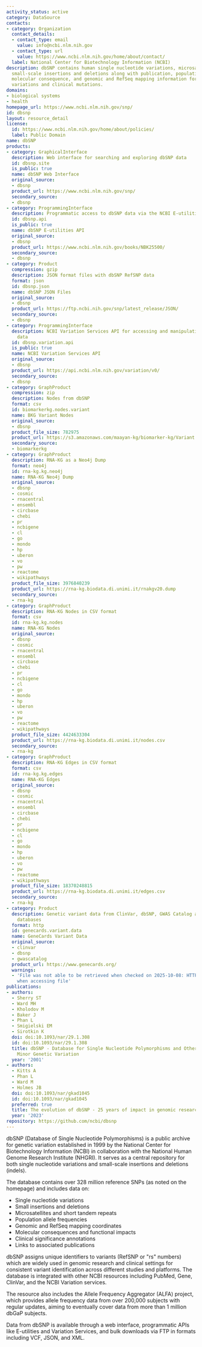 ```yaml
---
activity_status: active
category: DataSource
contacts:
- category: Organization
  contact_details:
  - contact_type: email
    value: info@ncbi.nlm.nih.gov
  - contact_type: url
    value: https://www.ncbi.nlm.nih.gov/home/about/contact/
  label: National Center for Biotechnology Information (NCBI)
description: dbSNP contains human single nucleotide variations, microsatellites, and
  small-scale insertions and deletions along with publication, population frequency,
  molecular consequence, and genomic and RefSeq mapping information for both common
  variations and clinical mutations.
domains:
- biological systems
- health
homepage_url: https://www.ncbi.nlm.nih.gov/snp/
id: dbsnp
layout: resource_detail
license:
  id: https://www.ncbi.nlm.nih.gov/home/about/policies/
  label: Public Domain
name: dbSNP
products:
- category: GraphicalInterface
  description: Web interface for searching and exploring dbSNP data
  id: dbsnp.site
  is_public: true
  name: dbSNP Web Interface
  original_source:
  - dbsnp
  product_url: https://www.ncbi.nlm.nih.gov/snp/
  secondary_source:
  - dbsnp
- category: ProgrammingInterface
  description: Programmatic access to dbSNP data via the NCBI E-utilities API
  id: dbsnp.api
  is_public: true
  name: dbSNP E-utilities API
  original_source:
  - dbsnp
  product_url: https://www.ncbi.nlm.nih.gov/books/NBK25500/
  secondary_source:
  - dbsnp
- category: Product
  compression: gzip
  description: JSON format files with dbSNP RefSNP data
  format: json
  id: dbsnp.json
  name: dbSNP JSON Files
  original_source:
  - dbsnp
  product_url: https://ftp.ncbi.nih.gov/snp/latest_release/JSON/
  secondary_source:
  - dbsnp
- category: ProgrammingInterface
  description: NCBI Variation Services API for accessing and manipulating variant
    data
  id: dbsnp.variation.api
  is_public: true
  name: NCBI Variation Services API
  original_source:
  - dbsnp
  product_url: https://api.ncbi.nlm.nih.gov/variation/v0/
  secondary_source:
  - dbsnp
- category: GraphProduct
  compression: zip
  description: Nodes from dbSNP
  format: csv
  id: biomarkerkg.nodes.variant
  name: BKG Variant Nodes
  original_source:
  - dbsnp
  product_file_size: 782975
  product_url: https://s3.amazonaws.com/maayan-kg/biomarker-kg/Variant.nodes.zip
  secondary_source:
  - biomarkerkg
- category: GraphProduct
  description: RNA-KG as a Neo4j Dump
  format: neo4j
  id: rna-kg.kg.neo4j
  name: RNA-KG Neo4j Dump
  original_source:
  - dbsnp
  - cosmic
  - rnacentral
  - ensembl
  - circbase
  - chebi
  - pr
  - ncbigene
  - cl
  - go
  - mondo
  - hp
  - uberon
  - vo
  - pw
  - reactome
  - wikipathways
  product_file_size: 3976840239
  product_url: https://rna-kg.biodata.di.unimi.it/rnakgv20.dump
  secondary_source:
  - rna-kg
- category: GraphProduct
  description: RNA-KG Nodes in CSV format
  format: csv
  id: rna-kg.kg.nodes
  name: RNA-KG Nodes
  original_source:
  - dbsnp
  - cosmic
  - rnacentral
  - ensembl
  - circbase
  - chebi
  - pr
  - ncbigene
  - cl
  - go
  - mondo
  - hp
  - uberon
  - vo
  - pw
  - reactome
  - wikipathways
  product_file_size: 4424633304
  product_url: https://rna-kg.biodata.di.unimi.it/nodes.csv
  secondary_source:
  - rna-kg
- category: GraphProduct
  description: RNA-KG Edges in CSV format
  format: csv
  id: rna-kg.kg.edges
  name: RNA-KG Edges
  original_source:
  - dbsnp
  - cosmic
  - rnacentral
  - ensembl
  - circbase
  - chebi
  - pr
  - ncbigene
  - cl
  - go
  - mondo
  - hp
  - uberon
  - vo
  - pw
  - reactome
  - wikipathways
  product_file_size: 18370248815
  product_url: https://rna-kg.biodata.di.unimi.it/edges.csv
  secondary_source:
  - rna-kg
- category: Product
  description: Genetic variant data from ClinVar, dbSNP, GWAS Catalog and other variant
    databases
  format: http
  id: genecards.variant.data
  name: GeneCards Variant Data
  original_source:
  - clinvar
  - dbsnp
  - gwascatalog
  product_url: https://www.genecards.org/
  warnings:
  - 'File was not able to be retrieved when checked on 2025-10-08: HTTP 403 error
    when accessing file'
publications:
- authors:
  - Sherry ST
  - Ward MH
  - Kholodov M
  - Baker J
  - Phan L
  - Smigielski EM
  - Sirotkin K
  doi: doi:10.1093/nar/29.1.308
  id: doi:10.1093/nar/29.1.308
  title: dbSNP - Database for Single Nucleotide Polymorphisms and Other Classes of
    Minor Genetic Variation
  year: '2001'
- authors:
  - Kitts A
  - Phan L
  - Ward M
  - Holmes JB
  doi: doi:10.1093/nar/gkad1045
  id: doi:10.1093/nar/gkad1045
  preferred: true
  title: The evolution of dbSNP - 25 years of impact in genomic research
  year: '2023'
repository: https://github.com/ncbi/dbsnp
---
```

dbSNP (Database of Single Nucleotide Polymorphisms) is a public archive for genetic variation established in 1999 by the National Center for Biotechnology Information (NCBI) in collaboration with the National Human Genome Research Institute (NHGRI). It serves as a central repository for both single nucleotide variations and small-scale insertions and deletions (indels).

The database contains over 328 million reference SNPs (as noted on the homepage) and includes data on:
- Single nucleotide variations
- Small insertions and deletions
- Microsatellites and short tandem repeats
- Population allele frequencies
- Genomic and RefSeq mapping coordinates
- Molecular consequences and functional impacts
- Clinical significance annotations
- Links to associated publications

dbSNP assigns unique identifiers to variants (RefSNP or "rs" numbers) which are widely used in genomic research and clinical settings for consistent variant identification across different studies and platforms. The database is integrated with other NCBI resources including PubMed, Gene, ClinVar, and the NCBI Variation services.

The resource also includes the Allele Frequency Aggregator (ALFA) project, which provides allele frequency data from over 200,000 subjects with regular updates, aiming to eventually cover data from more than 1 million dbGaP subjects.

Data from dbSNP is available through a web interface, programmatic APIs like E-utilities and Variation Services, and bulk downloads via FTP in formats including VCF, JSON, and XML.
